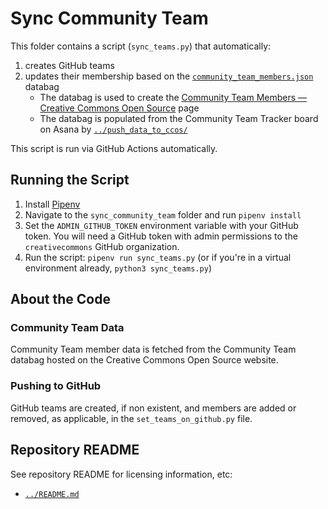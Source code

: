 # Sync Community Team

This folder contains a script (`sync_teams.py`) that automatically:
1. creates GitHub teams
2. updates their membership based on the
   [`community_team_members.json`][databag] databag
   - The databag is used to create the [Community Team Members — Creative
     Commons Open Source][ctlistpage] page
   - The databag is populated from the Community Team Tracker board on Asana by
     [`../push_data_to_ccos/`](../push_data_to_ccos/)

[databag]: https://github.com/creativecommons/creativecommons.github.io-source/blob/master/databags/community_team_members.json
[ctlistpage]: https://opensource.creativecommons.org/community/community-team/members/

This script is run via GitHub Actions automatically.

## Running the Script

1. Install [Pipenv](https://pipenv.readthedocs.io/en/latest/)
2. Navigate to the `sync_community_team` folder and run `pipenv install`
3. Set the `ADMIN_GITHUB_TOKEN` environment variable with your GitHub token.
   You will need a GitHub token with admin permissions to the `creativecommons`
   GitHub organization.
5. Run the script: `pipenv run sync_teams.py` (or if you're in a virtual
   environment already, `python3 sync_teams.py`)

## About the Code

### Community Team Data

Community Team member data is fetched from the Community Team databag hosted on the Creative Commons Open Source website.

### Pushing to GitHub

GitHub teams are created, if non existent, and members are added or removed, as applicable, in the `set_teams_on_github.py` file.


## Repository README

See repository README for licensing information, etc:
- [`../README.md`](../README.md)
